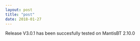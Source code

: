 ```yaml
---
layout: post
title: "post"
date: 2018-01-27
---
```


Release V3.0.1 has been succesfully tested on MantisBT 2.10.0
